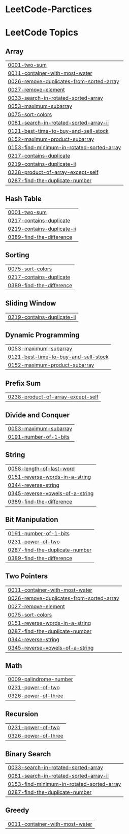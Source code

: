# LeetCode-Parctices
<!---LeetCode Topics Start-->
# LeetCode Topics
## Array
|  |
| ------- |
| [0001-two-sum](https://github.com/Gaurav1287/LeetCode-Parctices/tree/master/0001-two-sum) |
| [0011-container-with-most-water](https://github.com/Gaurav1287/LeetCode-Parctices/tree/master/0011-container-with-most-water) |
| [0026-remove-duplicates-from-sorted-array](https://github.com/Gaurav1287/LeetCode-Parctices/tree/master/0026-remove-duplicates-from-sorted-array) |
| [0027-remove-element](https://github.com/Gaurav1287/LeetCode-Parctices/tree/master/0027-remove-element) |
| [0033-search-in-rotated-sorted-array](https://github.com/Gaurav1287/LeetCode-Parctices/tree/master/0033-search-in-rotated-sorted-array) |
| [0053-maximum-subarray](https://github.com/Gaurav1287/LeetCode-Parctices/tree/master/0053-maximum-subarray) |
| [0075-sort-colors](https://github.com/Gaurav1287/LeetCode-Parctices/tree/master/0075-sort-colors) |
| [0081-search-in-rotated-sorted-array-ii](https://github.com/Gaurav1287/LeetCode-Parctices/tree/master/0081-search-in-rotated-sorted-array-ii) |
| [0121-best-time-to-buy-and-sell-stock](https://github.com/Gaurav1287/LeetCode-Parctices/tree/master/0121-best-time-to-buy-and-sell-stock) |
| [0152-maximum-product-subarray](https://github.com/Gaurav1287/LeetCode-Parctices/tree/master/0152-maximum-product-subarray) |
| [0153-find-minimum-in-rotated-sorted-array](https://github.com/Gaurav1287/LeetCode-Parctices/tree/master/0153-find-minimum-in-rotated-sorted-array) |
| [0217-contains-duplicate](https://github.com/Gaurav1287/LeetCode-Parctices/tree/master/0217-contains-duplicate) |
| [0219-contains-duplicate-ii](https://github.com/Gaurav1287/LeetCode-Parctices/tree/master/0219-contains-duplicate-ii) |
| [0238-product-of-array-except-self](https://github.com/Gaurav1287/LeetCode-Parctices/tree/master/0238-product-of-array-except-self) |
| [0287-find-the-duplicate-number](https://github.com/Gaurav1287/LeetCode-Parctices/tree/master/0287-find-the-duplicate-number) |
## Hash Table
|  |
| ------- |
| [0001-two-sum](https://github.com/Gaurav1287/LeetCode-Parctices/tree/master/0001-two-sum) |
| [0217-contains-duplicate](https://github.com/Gaurav1287/LeetCode-Parctices/tree/master/0217-contains-duplicate) |
| [0219-contains-duplicate-ii](https://github.com/Gaurav1287/LeetCode-Parctices/tree/master/0219-contains-duplicate-ii) |
| [0389-find-the-difference](https://github.com/Gaurav1287/LeetCode-Parctices/tree/master/0389-find-the-difference) |
## Sorting
|  |
| ------- |
| [0075-sort-colors](https://github.com/Gaurav1287/LeetCode-Parctices/tree/master/0075-sort-colors) |
| [0217-contains-duplicate](https://github.com/Gaurav1287/LeetCode-Parctices/tree/master/0217-contains-duplicate) |
| [0389-find-the-difference](https://github.com/Gaurav1287/LeetCode-Parctices/tree/master/0389-find-the-difference) |
## Sliding Window
|  |
| ------- |
| [0219-contains-duplicate-ii](https://github.com/Gaurav1287/LeetCode-Parctices/tree/master/0219-contains-duplicate-ii) |
## Dynamic Programming
|  |
| ------- |
| [0053-maximum-subarray](https://github.com/Gaurav1287/LeetCode-Parctices/tree/master/0053-maximum-subarray) |
| [0121-best-time-to-buy-and-sell-stock](https://github.com/Gaurav1287/LeetCode-Parctices/tree/master/0121-best-time-to-buy-and-sell-stock) |
| [0152-maximum-product-subarray](https://github.com/Gaurav1287/LeetCode-Parctices/tree/master/0152-maximum-product-subarray) |
## Prefix Sum
|  |
| ------- |
| [0238-product-of-array-except-self](https://github.com/Gaurav1287/LeetCode-Parctices/tree/master/0238-product-of-array-except-self) |
## Divide and Conquer
|  |
| ------- |
| [0053-maximum-subarray](https://github.com/Gaurav1287/LeetCode-Parctices/tree/master/0053-maximum-subarray) |
| [0191-number-of-1-bits](https://github.com/Gaurav1287/LeetCode-Parctices/tree/master/0191-number-of-1-bits) |
## String
|  |
| ------- |
| [0058-length-of-last-word](https://github.com/Gaurav1287/LeetCode-Parctices/tree/master/0058-length-of-last-word) |
| [0151-reverse-words-in-a-string](https://github.com/Gaurav1287/LeetCode-Parctices/tree/master/0151-reverse-words-in-a-string) |
| [0344-reverse-string](https://github.com/Gaurav1287/LeetCode-Parctices/tree/master/0344-reverse-string) |
| [0345-reverse-vowels-of-a-string](https://github.com/Gaurav1287/LeetCode-Parctices/tree/master/0345-reverse-vowels-of-a-string) |
| [0389-find-the-difference](https://github.com/Gaurav1287/LeetCode-Parctices/tree/master/0389-find-the-difference) |
## Bit Manipulation
|  |
| ------- |
| [0191-number-of-1-bits](https://github.com/Gaurav1287/LeetCode-Parctices/tree/master/0191-number-of-1-bits) |
| [0231-power-of-two](https://github.com/Gaurav1287/LeetCode-Parctices/tree/master/0231-power-of-two) |
| [0287-find-the-duplicate-number](https://github.com/Gaurav1287/LeetCode-Parctices/tree/master/0287-find-the-duplicate-number) |
| [0389-find-the-difference](https://github.com/Gaurav1287/LeetCode-Parctices/tree/master/0389-find-the-difference) |
## Two Pointers
|  |
| ------- |
| [0011-container-with-most-water](https://github.com/Gaurav1287/LeetCode-Parctices/tree/master/0011-container-with-most-water) |
| [0026-remove-duplicates-from-sorted-array](https://github.com/Gaurav1287/LeetCode-Parctices/tree/master/0026-remove-duplicates-from-sorted-array) |
| [0027-remove-element](https://github.com/Gaurav1287/LeetCode-Parctices/tree/master/0027-remove-element) |
| [0075-sort-colors](https://github.com/Gaurav1287/LeetCode-Parctices/tree/master/0075-sort-colors) |
| [0151-reverse-words-in-a-string](https://github.com/Gaurav1287/LeetCode-Parctices/tree/master/0151-reverse-words-in-a-string) |
| [0287-find-the-duplicate-number](https://github.com/Gaurav1287/LeetCode-Parctices/tree/master/0287-find-the-duplicate-number) |
| [0344-reverse-string](https://github.com/Gaurav1287/LeetCode-Parctices/tree/master/0344-reverse-string) |
| [0345-reverse-vowels-of-a-string](https://github.com/Gaurav1287/LeetCode-Parctices/tree/master/0345-reverse-vowels-of-a-string) |
## Math
|  |
| ------- |
| [0009-palindrome-number](https://github.com/Gaurav1287/LeetCode-Parctices/tree/master/0009-palindrome-number) |
| [0231-power-of-two](https://github.com/Gaurav1287/LeetCode-Parctices/tree/master/0231-power-of-two) |
| [0326-power-of-three](https://github.com/Gaurav1287/LeetCode-Parctices/tree/master/0326-power-of-three) |
## Recursion
|  |
| ------- |
| [0231-power-of-two](https://github.com/Gaurav1287/LeetCode-Parctices/tree/master/0231-power-of-two) |
| [0326-power-of-three](https://github.com/Gaurav1287/LeetCode-Parctices/tree/master/0326-power-of-three) |
## Binary Search
|  |
| ------- |
| [0033-search-in-rotated-sorted-array](https://github.com/Gaurav1287/LeetCode-Parctices/tree/master/0033-search-in-rotated-sorted-array) |
| [0081-search-in-rotated-sorted-array-ii](https://github.com/Gaurav1287/LeetCode-Parctices/tree/master/0081-search-in-rotated-sorted-array-ii) |
| [0153-find-minimum-in-rotated-sorted-array](https://github.com/Gaurav1287/LeetCode-Parctices/tree/master/0153-find-minimum-in-rotated-sorted-array) |
| [0287-find-the-duplicate-number](https://github.com/Gaurav1287/LeetCode-Parctices/tree/master/0287-find-the-duplicate-number) |
## Greedy
|  |
| ------- |
| [0011-container-with-most-water](https://github.com/Gaurav1287/LeetCode-Parctices/tree/master/0011-container-with-most-water) |
<!---LeetCode Topics End-->